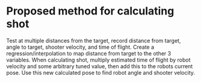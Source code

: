 # Proposed method for calculating shot

Test at multiple distances from the target, record distance from target, angle to target, shooter velocity, and time of flight.
Create a regression/interpolation to map distance from target to the other 3 variables.
When calculating shot, multiply estimated time of flight by robot velocity and some arbitrary tuned value, then add this to the robots current pose.
Use this new calculated pose to find robot angle and shooter velocity.
